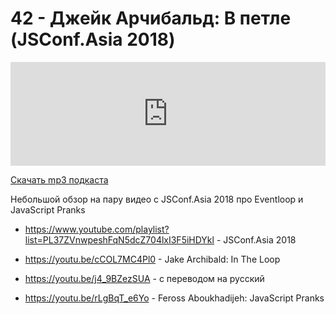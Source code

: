 # 42 - Джейк Арчибальд: В петле (JSConf.Asia 2018)


<iframe width="100%" height="166" scrolling="no" frameborder="no" allow="autoplay" src="https://w.soundcloud.com/player/?url=https%3A//api.soundcloud.com/tracks/413927070&color=%23ff5500&auto_play=false&hide_related=true&show_comments=true&show_user=true&show_reposts=false&show_teaser=true"></iframe>



<a href="https://5minreact.podster.fm/42/download/audio.mp3?download=yes&media=file"><i class="fa fa-download"></i> Скачать mp3 подкаста</a>



Небольшой обзор на пару видео с JSConf.Asia 2018 про Eventloop и JavaScript Pranks



- https://www.youtube.com/playlist?list=PL37ZVnwpeshFqN5dcZ704lxI3F5iHDYkl - JSConf.Asia 2018

- https://youtu.be/cCOL7MC4Pl0 - Jake Archibald: In The Loop

- https://youtu.be/j4_9BZezSUA - с переводом на русский

- https://youtu.be/rLgBqT_e6Yo - Feross Aboukhadijeh: JavaScript Pranks
